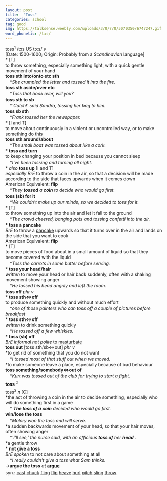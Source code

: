 ```yaml
---
layout: post
title:  "Toss"
categories: school
tag: good
img: https://talksense.weebly.com/uploads/3/0/7/0/3070350/6747247.gif
word_phonetic: /tɔs/
---
```

<DIV style="MARGIN: 0px 0px 5px">toss<SUP>1</SUP> /tɔs US tɔːs/ <I>v</I> <BR>[Date: 1500-1600; Origin: Probably from a <I>Scandinavian</I> language]<BR>* [T] <BR>to throw something, especially something light, with a quick gentle movement of your hand<BR><B>toss sth into/onto etc sth</B><BR>　*<I>She crumpled the letter and tossed it into the fire.</I><BR><B>toss sth aside/over etc</B><BR>　*<I>Toss that book over, will you?</I><BR><B>toss sth to sb</B><BR>　*<I>'Catch!' said Sandra, tossing her bag to him.</I><BR><B>toss sb sth</B><BR>　*<I>Frank tossed her the newspaper.</I><BR>* [I and T] <BR>to move about continuously in a violent or uncontrolled way, or to make something do this<BR><B>toss sth around/about</B><BR>　*<I>The small boat was tossed about like a cork.</I><BR>* <B>toss and turn</B><BR>to keep changing your position in bed because you cannot sleep<BR>　*<I>I've been tossing and turning all night.</I><BR>* <I>also</I> <B>toss up</B> [I and T]<BR><I>especially BrE</I> to throw a coin in the air, so that a decision will be made according to the side that faces upwards when it comes down<BR>American Equivalent: <B>flip</B><BR>　*<I>They <B>tossed</B> a <B>coin</B> to decide who would go first.</I><BR><B>toss (sb) for it</B><BR>　*<I>We couldn't make up our minds, so we decided to toss for it.</I><BR>* [T] <BR>to throw something up into the air and let it fall to the ground<BR>　*<I>The crowd cheered, banging pots and tossing confetti into the air.</I><BR>* <B>toss a pancake</B><BR><I>BrE</I> to throw a <A href="{{ site.baseurl }}/pancake"><U>pancake</U></A> upwards so that it turns over in the air and lands on the side that you want to cook<BR>American Equivalent: <B>flip</B><BR>* [T] <BR>to move pieces of food about in a small amount of liquid so that they become covered with the liquid<BR>　*<I>Toss the carrots in some butter before serving.</I><BR>* <B>toss your head/hair</B><BR><I>written</I> to move your head or hair back suddenly, often with a shaking movement showing anger<BR>　*<I>He tossed his head angrily and left the room.</I><BR><B>toss off</B> <I>phr v</I><BR>* <B>toss sth⇔off</B><BR>to produce something quickly and without much effort<BR>　*<I>one of those painters who can toss off a couple of pictures before breakfast</I><BR>* <B>toss sth⇔off</B><BR><I>written</I> to drink something quickly<BR>　*<I>He tossed off a few whiskies.</I><BR>* <B>toss (sb) off</B><BR><I>BrE informal not polite</I> to <A href="{{ site.baseurl }}/masturbate"><U>masturbate</U></A><BR><B>toss out</B> [toss sth/sb⇔out] <I>phr v</I><BR>*to get rid of something that you do not want<BR>　*<I>I tossed most of that stuff out when we moved.</I><BR>*to make someone leave a place, especially because of bad behaviour<BR><B>toss something/somebody⇔out of</B><BR>　*<I>Kurt was tossed out of the club for trying to start a fight.</I></DIV>
<DIV style="COLOR: #808080; MARGIN: 0px 0px 5px; LINE-HEIGHT: normal"><SPAN style="FONT-SIZE: 10.5pt; COLOR: #000000; LINE-HEIGHT: normal"><B>toss</B></SPAN> <SUP style="FONT-SIZE: 83%; LINE-HEIGHT: normal">2</SUP> </DIV>
<DIV style="MARGIN: 0px 0px 5px">toss<SUP>2</SUP> <I>n</I> [C] <BR>*the act of throwing a coin in the air to decide something, especially who will do something first in a game<BR>　*<I> <B>The toss of a coin</B> decided who would go first.</I><BR><B>win/lose the toss</B><BR>　*<I>Malory won the toss and will serve.</I><BR>*a sudden backwards movement of your head, so that your hair moves, often showing anger<BR>　*<I>'I'll see,' the nurse said, with an officious <B>toss of</B> her <B>head</B> .</I><BR>*a gentle throw<BR>* <B>not give a toss</B><BR><I>BrE spoken</I> to not care about something at all<BR>　*<I>I really couldn't give a toss what Sam thinks.</I><BR>→<B>argue the toss</B> <I>at</I> <B><A href="{{ site.baseurl }}/argue"><U>argue</U></A></B></DIV>
<DIV style="MARGIN: 0px 0px 5px">
<DIV style="MARGIN: 4px 0px">syn.: <A href="dict://key.25D62D261B9B6943BE86B7DCF8F9D255/cast"><U>cast</U></A> <A href="dict://key.25D62D261B9B6943BE86B7DCF8F9D255/chuck"><U>chuck</U></A> <A href="dict://key.25D62D261B9B6943BE86B7DCF8F9D255/fling"><U>fling</U></A> <A href="dict://key.25D62D261B9B6943BE86B7DCF8F9D255/flip"><U>flip</U></A> <A href="dict://key.25D62D261B9B6943BE86B7DCF8F9D255/heave"><U>heave</U></A> <A href="dict://key.25D62D261B9B6943BE86B7DCF8F9D255/hurl"><U>hurl</U></A> <A href="dict://key.25D62D261B9B6943BE86B7DCF8F9D255/pitch"><U>pitch</U></A> <A href="dict://key.25D62D261B9B6943BE86B7DCF8F9D255/sling"><U>sling</U></A> <A href="dict://key.25D62D261B9B6943BE86B7DCF8F9D255/throw"><U>throw</U></A></DIV></DIV>
